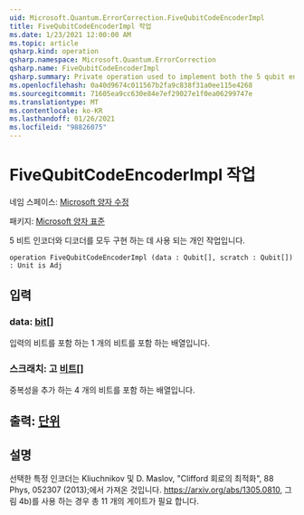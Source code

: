```yaml
---
uid: Microsoft.Quantum.ErrorCorrection.FiveQubitCodeEncoderImpl
title: FiveQubitCodeEncoderImpl 작업
ms.date: 1/23/2021 12:00:00 AM
ms.topic: article
qsharp.kind: operation
qsharp.namespace: Microsoft.Quantum.ErrorCorrection
qsharp.name: FiveQubitCodeEncoderImpl
qsharp.summary: Private operation used to implement both the 5 qubit encoder and decoder.
ms.openlocfilehash: 0a40d9674c011567b2fa9c838f31a0ee115e4268
ms.sourcegitcommit: 71605ea9cc630e84e7ef29027e1f0ea06299747e
ms.translationtype: MT
ms.contentlocale: ko-KR
ms.lasthandoff: 01/26/2021
ms.locfileid: "98826075"
---
```

# <a name="fivequbitcodeencoderimpl-operation"></a>FiveQubitCodeEncoderImpl 작업

네임 스페이스: [Microsoft 양자 수정](xref:Microsoft.Quantum.ErrorCorrection)

패키지: [Microsoft 양자 표준](https://nuget.org/packages/Microsoft.Quantum.Standard)


5 비트 인코더와 디코더를 모두 구현 하는 데 사용 되는 개인 작업입니다.

```qsharp
operation FiveQubitCodeEncoderImpl (data : Qubit[], scratch : Qubit[]) : Unit is Adj
```


## <a name="input"></a>입력

### <a name="data--qubit"></a>data: [bit](xref:microsoft.quantum.lang-ref.qubit)[]

입력의 비트를 포함 하는 1 개의 비트를 포함 하는 배열입니다.


### <a name="scratch--qubit"></a>스크래치: 고 [비트](xref:microsoft.quantum.lang-ref.qubit)[]

중복성을 추가 하는 4 개의 비트를 포함 하는 배열입니다.



## <a name="output--unit"></a>출력: [단위](xref:microsoft.quantum.lang-ref.unit)



## <a name="remarks"></a>설명

선택한 특정 인코더는 Kliuchnikov 및 D. Maslov, "Clifford 회로의 최적화", 88 Phys, 052307 (2013);에서 가져온 것입니다. https://arxiv.org/abs/1305.0810, 그림 4b)를 사용 하는 경우 총 11 개의 게이트가 필요 합니다.